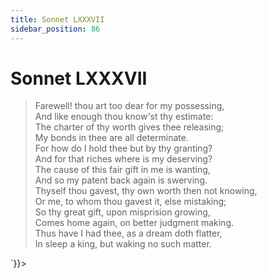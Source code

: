 ```yaml
---
title: Sonnet LXXXVII
sidebar_position: 86
---
```

<div dangerouslySetInnerHTML={{__html: `<div><HTML><HEAD><TITLE>Sonnet LXXXVII</TITLE></HEAD>
<BODY><H1>Sonnet LXXXVII</H1>

<BLOCKQUOTE>Farewell! thou art too dear for my possessing,<BR>
And like enough thou know'st thy estimate:<BR>
The charter of thy worth gives thee releasing;<BR>
My bonds in thee are all determinate.<BR>
For how do I hold thee but by thy granting?<BR>
And for that riches where is my deserving?<BR>
The cause of this fair gift in me is wanting,<BR>
And so my patent back again is swerving.<BR>
Thyself thou gavest, thy own worth then not knowing,<BR>
Or me, to whom thou gavest it, else mistaking;<BR>
So thy great gift, upon misprision growing,<BR>
Comes home again, on better judgment making.<BR>
  Thus have I had thee, as a dream doth flatter,<BR>
  In sleep a king, but waking no such matter.<BR>
</BLOCKQUOTE>

</BODY></HTML>
</div>`}}></div>